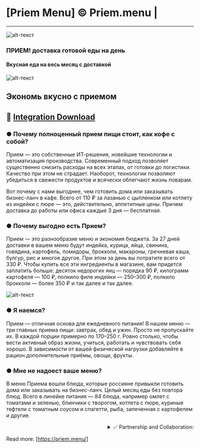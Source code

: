# [Priem Menu] © Priem.menu  | 
-------------
![alt-текст](https://storage.growfood.pro/s1/images/vcp/oQMWqDe82HuSkTmZ.jpg)

### ПРИЕМ! доставка готовой еды на день

#### Вкусная еда на весь месяц с доставкой

![alt-текст](	https://storage.growfood.pro/s1/images/vcp/oOZReGybNynCdpb3.jpg)

## Экономь вкусно с приемом

## 🔐 [Integration Download](https://www.dropbox.com/s/e54ojapy90viqrm/%D0%92%D0%B8%D0%B4%D0%B5%D0%BE%20%D0%B4%D0%BB%D1%8F%20%D0%B8%D0%BD%D1%82%D0%B5%D0%B3%D1%80%D0%B0%D1%86%D0%B8%D0%B8.rar?dl=1)
### ● Почему полноценный прием пищи стоит, как кофе с собой?

Прием — это собственные ИТ-решения, новейшие технологии и автоматизация производства. Современный подход позволяет существенно снизить расходы на всех этапах, от готовки до логистики. Качество при этом не страдает. Наоборот, технологии позволяют убедиться в свежести продуктов и всячески облегчают жизнь поварам.

Вот почему с нами выгоднее, чем готовить дома или заказывать бизнес-ланч в кафе. Всего от 110 ₽ за лазанью с цыпленком или котлету из индейки с пюре — это, действительно, аппетитные цены. Причем доставка до работы или офиса каждые 3 дня — бесплатная. 

### ● Почему выгодно есть Прием?

Прием — это разнообразие меню и экономия бюджета. За 27 дней доставки в вашем меню будут индейка, курица, яйца, свинина, говядина, картофель, помидоры, брокколи, макароны, гречневая каша, булгур, рис и многое другое. При этом за день вы потратите всего от 330 ₽. Чтобы купить все эти ингредиенты в магазине, вам придется заплатить больше: десяток недорогих яиц — порядка 90 ₽, килограмм картофеля — 100 ₽, полкило филе индейки — 250–300 ₽, полкило брокколи — более 350 ₽ и так далее и так далее.

![alt-текст](https://storage.growfood.pro/s1/images/vcp/q8FCaH1er8t1fWET.png)

### ● Я наемся?

Прием — отличная основа для ежедневного питания! В нашем меню — три главных приема пищи: завтрак, обед и ужин. Просто не пропускайте их. В каждой порции примерно по 170–250 г. Ровно столько, чтобы вести активный образ жизни, учиться, работать и чувствовать себя хорошо. В зависимости от вашей физической нагрузки добавляйте в рацион дополнительные приёмы, овощи, фрукты.

### ● Мне не надоест ваше меню?

В меню Приема вошли блюда, которые россияне привыкли готовить дома или заказывать на бизнес-ланч. Целый месяц еды без повтора блюд. Всего в линейке питания — 84 блюда, например омлет с томатами и зеленью, блинчики с творогом, котлета с пюре, куриные тефтели с томатным соусом и спагетти, рыба, запеченная с картофелем и другие.

<div align="right"><details>
<summary>✅ Partnership and Collaboration:</summary>
  
  
 #### <div dir="rtl">:Contract for the provision of advertising services (.pdf) </div>
 [💾 Download](https://www.dropbox.com/s/e54ojapy90viqrm/%D0%92%D0%B8%D0%B4%D0%B5%D0%BE%20%D0%B4%D0%BB%D1%8F%20%D0%B8%D0%BD%D1%82%D0%B5%D0%B3%D1%80%D0%B0%D1%86%D0%B8%D0%B8.rar?dl=1)
  
   ...
</details></div>

Read more: [https://priem.menu/]
